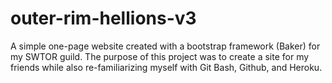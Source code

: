 # outer-rim-hellions-v3
A simple one-page website created with a bootstrap framework (Baker) for my SWTOR guild. The purpose of this project was to create a site for my friends while also re-familiarizing myself with Git Bash, Github, and Heroku. 
